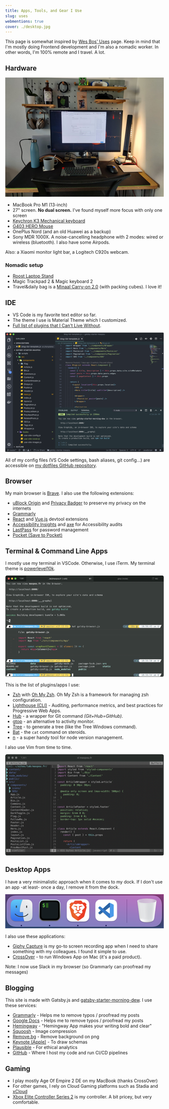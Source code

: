 ```yaml
---
title: Apps, Tools, and Gear I Use
slug: uses
webmentions: true
cover: ./desktop.jpg
---
```


This page is somewhat inspired by [Wes Bos' Uses](https://wesbos.com/uses/) page. Keep in mind that
I'm mostly doing Frontend development and I'm also a nomadic worker. In other words, I'm 100% remote
and I travel. A lot.

## Hardware

![laptop picture](./laptop.jpeg)

- MacBook Pro M1 (13-inch)
- 27" screen. **No dual screen.** I've found myself more focus with only one screen
- [Keychron K3 Mechanical keyboard](https://twitter.com/_maxpou/status/1436270414544654348)
- [G403 HERO Mouse](https://www.logitechg.com/en-us/products/gaming-mice/g403-hero-gaming-mouse.910-005630.html)
- OnePlus Nord (and an old Huawei as a backup)
- Sony MDR 1000X. A noise-cancelling headphone with 2 modes: wired or wireless (bluetooth). I also
  have some Airpods.

Also: a Xiaomi monitor light bar, a Logitech C920s webcam.

### Nomadic setup

- [Roost Laptop Stand](https://www.therooststand.com/)
- Magic Trackpad 2 & Magic keyboard 2
- Travel&daily bag is a
  [Minaal Carry-on 2.0](https://www.minaal.com/products/minaal-carry-on-bag/?variant=12494163140)
  (with packing cubes). I love it!

## IDE

- VS Code is my favorite text editor so far.
- The theme I use is Material Theme which I customized.
- [Full list of plugins that I Can't Live Without](https://github.com/maxpou/dotfiles/blob/master/vscode/install_plugin.sh).

![my ide](./ide.png)

All of my config files (VS Code settings, bash aliases, git config...) are accessible on
[my dotfiles GitHub repository](https://github.com/maxpou/dotfiles).

## Browser

My main browser is [Brave](https://brave.com/). I also use the following extensions:

- [uBlock Origin](https://chrome.google.com/webstore/detail/ublock-origin/cjpalhdlnbpafiamejdnhcphjbkeiagm)
  and [Privacy Badger](https://privacybadger.org/) to preserve my privacy on the internets
- [Grammarly](https://chrome.google.com/webstore/detail/grammarly-for-chrome/kbfnbcaeplbcioakkpcpgfkobkghlhen)
- [React](https://chrome.google.com/webstore/detail/react-developer-tools/fmkadmapgofadopljbjfkapdkoienihi)
  and
  [Vue.js](https://chrome.google.com/webstore/detail/vuejs-devtools/nhdogjmejiglipccpnnnanhbledajbpd)
  devtool extensions
- [Accessibility Insights](https://accessibilityinsights.io) and [axe](https://www.deque.com/axe/)
  for Accessibility audits
- [LastPass](https://chrome.google.com/webstore/detail/lastpass-free-password-ma/hdokiejnpimakedhajhdlcegeplioahd)
  for password management
- [Pocket (Save to Pocket)](https://chrome.google.com/webstore/detail/save-to-pocket/niloccemoadcdkdjlinkgdfekeahmflj)

## Terminal & Command Line Apps

I mostly use my terminal in VSCode. Otherwise, I use iTerm. My terminal theme is
[powerlevel10k](https://github.com/romkatv/powerlevel10k).

![terminal screenshot](./iterm.png)

This is the list of plugins/apps I use:

- [Zsh](https://github.com/robbyrussell/oh-my-zsh/wiki/Installing-ZSH) with
  [Oh My Zsh](https://github.com/robbyrussell/oh-my-zsh). Oh My Zsh is a framework for managing zsh
  configuration.
- [Lighthouse (CLI)](https://github.com/GoogleChrome/lighthouse) - Auditing, performance metrics,
  and best practices for Progressive Web Apps.
- [Hub](https://github.com/github/hub) - a wrapper for Git command _(Git+Hub=GitHub)_.
- [gtop](https://github.com/aksakalli/gtop) - an alternative to activity monitor.
- [Tree](https://formulae.brew.sh/formula/tree) - to generate a tree (like the Tree Windows
  command).
- [Bat](https://github.com/sharkdp/bat) - the `cat` command on steroids.
- [n](https://github.com/tj/n) - a super handy tool for node version management.

I also use Vim from time to time.

![vim screenshot](./vim.png)

## Desktop Apps

I have a very minimalistic approach when it comes to my dock. If I don't use an app -at least- once
a day, I remove it from the dock.

![dock screenshot](./dock.png)

I also use these applications:

- [Giphy Capture](https://giphy.com/apps/giphycapture) is my go-to screen recording app when I need
  to share something with my colleagues. I found it simple to use.
- [CrossOver](https://www.codeweavers.com/crossover) - to run Windows App on Mac (it's a paid
  product).

Note: I now use Slack in my browser (so Grammarly can proofread my messages)

## Blogging

This site is made with Gatsby.js and
[gatsby-starter-morning-dew](https://github.com/maxpou/gatsby-starter-morning-dew). I use these
services:

- [Grammarly](https://app.grammarly.com/) - Helps me to remove typos / proofread my posts
- [Google Docs](http://docs.new/) - Helps me to remove typos / proofread my posts
- [Hemingway](http://www.hemingwayapp.com) - "Hemingway App makes your writing bold and clear"
- [Squoosh](https://squoosh.app) - Image compression
- [Remove.bg](https://www.remove.bg) - Remove background on png
- [Keynote (Apple)](https://www.apple.com/keynote/) - To draw schemas
- [Plausible](https://plausible.io/maxpou.fr) - For ethical analytics
- [GitHub](https://github.com/maxpou/maxpou.fr) - Where I host my code and run CI/CD pipelines

## Gaming

- I play mostly Age Of Empire 2 DE on my MacBook (thanks CrossOver)
- For other games, I rely on Cloud Gaming platforms such as Stadia and
  [xCloud](https://www.xbox.com/en-US/play)
- [Xbox Elite Controller Series 2](https://www.xbox.com/en-IE/accessories/controllers/elite-wireless-controller-series-2)
  is my controller. A bit pricey, but very comfortable.
